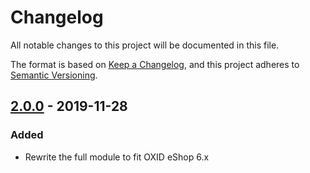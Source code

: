 # Changelog
All notable changes to this project will be documented in this file.

The format is based on [Keep a Changelog](https://keepachangelog.com/en/1.0.0/),
and this project adheres to [Semantic Versioning](https://semver.org/spec/v2.0.0.html).

## [2.0.0] - 2019-11-28

### Added
- Rewrite the full module to fit OXID eShop 6.x

[2.0.0]: https://github.com/FlorianPalme/OXID-Cronjob-Manager/tree/2.1.0


